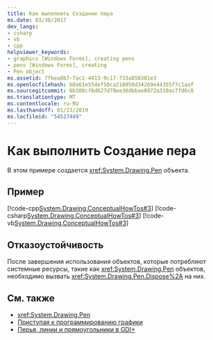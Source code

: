 ```yaml
---
title: Как выполнить Создание пера
ms.date: 03/30/2017
dev_langs:
- csharp
- vb
- cpp
helpviewer_keywords:
- graphics [Windows Forms], creating pens
- pens [Windows Forms], creating
- Pen object
ms.assetid: 7fbea8b7-7ac1-4413-9c17-733a850381e3
ms.openlocfilehash: b8a61e554ef58ca216050d34269e44355f7c1aaf
ms.sourcegitcommit: 6b308cf6d627d78ee36dbbae8972a310ac7fd6c8
ms.translationtype: MT
ms.contentlocale: ru-RU
ms.lasthandoff: 01/23/2019
ms.locfileid: "54527449"
---
```

# <a name="how-to-create-a-pen"></a>Как выполнить Создание пера
В этом примере создается <xref:System.Drawing.Pen> объекта.  
  
## <a name="example"></a>Пример  
 [!code-cpp[System.Drawing.ConceptualHowTos#3](../../../../samples/snippets/cpp/VS_Snippets_Winforms/System.Drawing.ConceptualHowTos/cpp/form1.cpp#3)]
 [!code-csharp[System.Drawing.ConceptualHowTos#3](../../../../samples/snippets/csharp/VS_Snippets_Winforms/System.Drawing.ConceptualHowTos/CS/form1.cs#3)]
 [!code-vb[System.Drawing.ConceptualHowTos#3](../../../../samples/snippets/visualbasic/VS_Snippets_Winforms/System.Drawing.ConceptualHowTos/VB/form1.vb#3)]  
  
## <a name="robust-programming"></a>Отказоустойчивость  
 После завершения использования объектов, которые потребляют системные ресурсы, такие как <xref:System.Drawing.Pen> объектов, необходимо вызвать <xref:System.Drawing.Pen.Dispose%2A> на них.  
  
## <a name="see-also"></a>См. также
- <xref:System.Drawing.Pen>
- [Приступая к программированию графики](../../../../docs/framework/winforms/advanced/getting-started-with-graphics-programming.md)
- [Перья, линии и прямоугольники в GDI+](../../../../docs/framework/winforms/advanced/pens-lines-and-rectangles-in-gdi.md)
